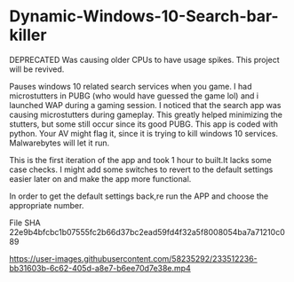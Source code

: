 # Dynamic-Windows-10-Search-bar-killer
DEPRECATED
Was causing older CPUs to have usage spikes.
This project will be revived.


Pauses windows 10 related search services when you game. I had microstutters in PUBG (who would have guessed the game lol) and i launched WAP during a gaming session.
I noticed that the search app was causing microstutters during gameplay. This greatly helped minimizing the stutters, but some still occur since its good PUBG.
This app is coded with python. Your AV might flag it, since it is trying to kill windows 10 services. Malwarebytes will let it run.

This is the first iteration of the app and took 1 hour to built.It lacks some case checks. I might add some switches to revert to the default settings easier later on and make the app more functional.

In order to get the default settings back,re run the APP and choose the appropriate number.

File SHA 22e9b4bfcbc1b07555fc2b66d37bc2ead59fd4f32a5f8008054ba7a71210c089




https://user-images.githubusercontent.com/58235292/233512236-bb31603b-6c62-405d-a8e7-b6ee70d7e38e.mp4

